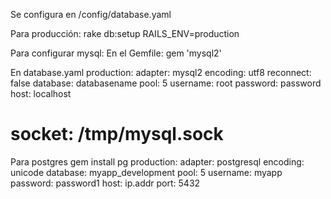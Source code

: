 Se configura en /config/database.yaml

Para producción:
rake db:setup RAILS_ENV=production

Para configurar mysql:
En el Gemfile:
  gem 'mysql2'

En database.yaml
production:
  adapter: mysql2
  encoding: utf8
  reconnect: false
  database: databasename
  pool: 5
  username: root
  password: password
  host: localhost
# socket: /tmp/mysql.sock


Para postgres
gem install pg
production:
  adapter: postgresql
  encoding: unicode
  database: myapp_development
  pool: 5
  username: myapp
  password: password1
  host: ip.addr
  port: 5432
